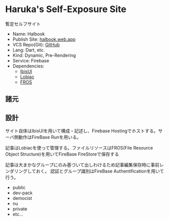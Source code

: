 # Haruka's Self-Exposure Site

暫定セルフサイト

- Name: Halbook
- Publish Site: [halbook.web.app](https://halbook.web.app)
- VCS Repo(Git): [GitHub](https://github.com/halka900stg/halbook.git)
- Lang: Dart, etc.
- Kind: Dynamic, Pre-Rendering
- Service: Firebase
- Dependencies:
  - [IbisUI](https://github.com/IbisWeb/IbisUI.git)
  - [Lobiac](https://github.com/FunCobal-family/ChestDD_Language/tree/master/lobiac)
  - [FROS](https://github.com/FunCobal-family/ChestDD_Language/tree/master/fros)

## 諸元

## 設計

サイト自体はIbisUIを用いて構成・記述し、Firebase Hostingでホストする。サーバ側動作はFireBase Runを用いる。

記事はLobiacを使って管理する。ファイルリソースはFROS(File Resource Object Structure)を用いてFireBase FireStoreで保存する

記事は大まかなグループにのみ基づいて出しわけるため記事編集保存時に事前レンダリングしておく。
認証とグループ識別はFireBase Authentificationを用いて行う。

- public
- dev-pack
- democist
- nu
- private
- etc...
